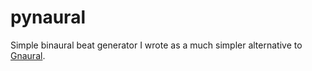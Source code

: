 # pynaural
Simple binaural beat generator I wrote as a much simpler alternative to [Gnaural](http://gnaural.sourceforge.net/).
